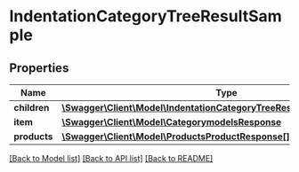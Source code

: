 # IndentationCategoryTreeResultSample

## Properties
Name | Type | Description | Notes
------------ | ------------- | ------------- | -------------
**children** | [**\Swagger\Client\Model\IndentationCategoryTreeResultSampleNoChildren[]**](IndentationCategoryTreeResultSampleNoChildren.md) |  | [optional] 
**item** | [**\Swagger\Client\Model\CategorymodelsResponse**](CategorymodelsResponse.md) |  | [optional] 
**products** | [**\Swagger\Client\Model\ProductsProductResponse[]**](ProductsProductResponse.md) |  | [optional] 

[[Back to Model list]](../README.md#documentation-for-models) [[Back to API list]](../README.md#documentation-for-api-endpoints) [[Back to README]](../README.md)


